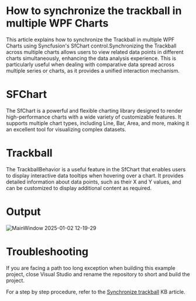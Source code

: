 # How to synchronize the trackball in multiple WPF Charts
This article explains how to synchronize the Trackball in multiple WPF Charts using Syncfusion's SfChart control.Synchronizing the Trackball across multiple charts allows users to view related data points in different charts simultaneously, enhancing the data analysis experience. This is particularly useful when dealing with comparative data spread across multiple series or charts, as it provides a unified interaction mechanism.

# SFChart

The SfChart is a powerful and flexible charting library designed to render high-performance charts with a wide variety of customizable features. It supports multiple chart types, including Line, Bar, Area, and more, making it an excellent tool for visualizing complex datasets.

 # Trackball 

The TrackballBehavior is a useful feature in the SfChart that enables users to display interactive data tooltips when hovering over a chart. It provides detailed information about data points, such as their X and Y values, and can be customized to display additional content as required.

# Output
![MainWindow 2025-01-02 12-19-29](https://github.com/user-attachments/assets/3e401e8c-b56c-4de5-a6ae-c13c20af52f9)


# Troubleshooting
If you are facing a path too long exception when building this example project, close Visual Studio and rename the repository to short and build the project.

For a step by step procedure, refer to the [Synchronize trackball]() KB article.
